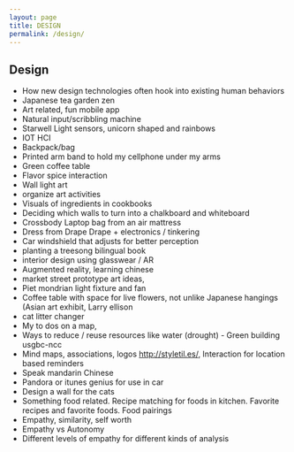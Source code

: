 ```yaml
---
layout: page
title: DESIGN
permalink: /design/
---
```


## Design

* How new design technologies often hook into existing human behaviors
* Japanese tea garden zen
* Art related, fun mobile app
* Natural input/scribbling machine
* Starwell Light sensors, unicorn shaped and rainbows
* IOT HCI
* Backpack/bag
* Printed arm band to hold my cellphone under my arms
* Green coffee table
* Flavor spice interaction
* Wall light art
* organize art activities
* Visuals of ingredients in cookbooks
* Deciding which walls to turn into a chalkboard and whiteboard
* Crossbody Laptop bag from an air mattress
* Dress from Drape Drape + electronics / tinkering
* Car windshield that adjusts for better perception
* planting a treesong bilingual book
* interior design using glasswear / AR
* Augmented reality, learning chinese
* market street prototype art ideas,
* Piet mondrian  light fixture and fan
* Coffee table with space for live flowers,  not unlike Japanese hangings (Asian art exhibit,  Larry ellison
* cat litter changer
* My to dos on a map, 
* Ways to reduce / reuse resources like water (drought) - Green building usgbc-ncc
* Mind maps,  associations,  logos http://styletil.es/, Interaction for location based reminders
* Speak mandarin Chinese
* Pandora or itunes genius for use in car
* Design a wall for the cats
* Something food related. Recipe matching for foods in kitchen. Favorite recipes and favorite foods. Food pairings 
* Empathy, similarity, self worth
* Empathy vs Autonomy
* Different levels of empathy for different kinds of analysis